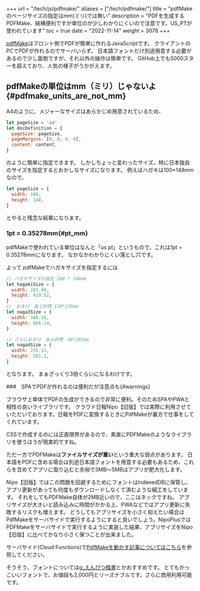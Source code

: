 +++
url = "/tech/js/pdfmake/"
aliases = ["/tech/pdfmake/"]
title = "pdfMakeのページサイズの指定はmm(ミリ)では無い"
description = "PDFを生成するPDFMake、結構便利ですが単位のが少しわかりにくいので注意です。US_PTが使われています"
toc = true
date = "2022-11-14"
weight = 3076
+++

[pdfMake](https://github.com/bpampuch/pdfmake)はフロント側でPDFが簡単に作れるJavaScriptです。
クライアントのPCでPDFが作れるのでサーバいらず。
日本語フォントだけ別途用意する必要があるので少し面倒ですが、それ以外の操作は簡単です。
GitHub上でも5000スターを超えており、人気の様子がうかがえます。

## pdfMakeの単位はmm（ミリ）じゃないよ{#pdfmake_units_are_not_mm}

A4のように、メジャーなサイズはあらかじめ用意されているため、

```javascript
let pageSize = 'a4'
let docDefinition = {
  pageSize: pageSize,
  pageMargins: [0, 0, 0, 0],
  content: content,
}
```

のように簡単に指定できます。
しかしちょっと変わったサイズ、特に日本独自のサイズを指定するとおかしなサイズになります。
例えばハガキは100\*148mm なので、

```javascript
let pageSize = {
  width: 100,
  height: 148,
}
```

とやると残念な結果になります。

### 1pt = 0.35278mm{#pt_mm}

pdfMakeで使われている単位はなんと「us pt」というもので、これは1pt = 0.35278mmになります。
なかなかわかりにくい落とし穴です。

よって pdfMakeでハガキサイズを指定するには

```javascript
// ハガキサイズの指定 100 * 148mm
let hagakiSize = {
  width: 283.46,
  height: 419.52,
}
//　おまけ　長３封筒 120*235mm
let naga3Size = {
  width: 340.16,
  height: 666.14,
}

// さらにおまけ　長４封筒　90*205mm
let naga4Size = {
  width: 255.12,
  height: 581.1,
}
```

となります。
まぁざっくり3倍くらいになるわけです。

###　SPAでPDFが作れるのは便利だが注意点も{#warnings}

ブラウザ上単体でPDFの生成ができるので非常に便利。そのためSPAやPWAと相性の良いライブラリです。
クラウド日報Nipo【旧版】では実際に利用させていただいております。日報をPDFに変換するときにPdfMakeが裏方で仕事をしてくれています。

CSSで作成するのには正直限界があるので、素直にPDFMakeのようなライブラリを使うほうが現実的ですね。

ただ一方でPDFMakeは**ファイルサイズが重い**という重大な弱点があります。
日本語をPDFに含める場合は別途日本語フォントを用意する必要もあるため、これらを含めてアプリに取り込むと余裕で3MB〜5MBはアプリが肥大化します。

Nipo【旧版】ではこの問題を回避するためにフォントはIndexedDBに保管し、アプリ更新があっても何度もダウンロードしなくて済むような細工をしています。
それをしてもPDFMake自体が2MB近いので、ここはネックですね。
アプリサイズが大きいと読み込みに時間がかかる上、PWAなどではアプリ更新に失敗するリスクも増えます。
どうしてもアプリサイズを小さく抑えたい場合はPdfMakeをサーバサイドで実行するようにすると良いでしょう。NipoPlusではPDFMakeをサーバサイドで実行するように実装した結果、アプリサイズをNipo【旧版】に比べてかなり小さく保つことが出来ました。

サーバサイド(Cloud Functions)で[PdfMakeを動かす記事についてはこちら](/tech/js/pdf/)を参照してください。

そうそう、フォントについては[g\_えんぴつ楷書](https://zarasu.booth.pm/items/389721)とかおすすめです。
とてもかっこいいフォントで、お値段も2,000円とリーズナブルです。さらに商用利用可能です。
